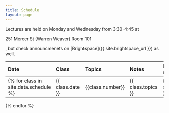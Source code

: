 ```yaml
---
title: Schedule
layout: page
---
```



Lectures are held on Monday and Wednesday from 3:30-4:45 at

251 Mercer St (Warren Weaver) Room 101

, but check announcmenets on [Brightspace]({{ site.brightspace_url }}) as well.




| Date | Class | Topics | Notes | Helpful resources | Quiz due |
| :--- | :---- | :----- | :---- | :---------------- | :------- |
{% for class in site.data.schedule %} | {{ class.date }} | {{class.number}} | {{ class.topics }} | {{ class.notes }} | {{class.resources }} | {{ class.quiz }} | 
{% endfor %}

